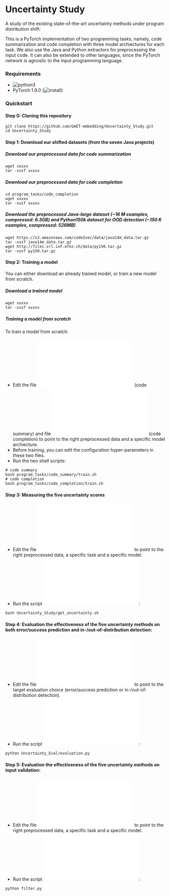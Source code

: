 # Uncertainty Study
A study of the existing state-of-the-art uncertainty methods under program distribution shift:

This is a PyTorch implementation of two programming tasks, namely, code summarization and code completion with three model archiectures for each task. We also use the Java and Python extractors for preprocessing the input code. It can also be extended to other languages, since the PyTorch network is agnostic to the input programming language.

### Requirements
- ![python3](https://www.python.org/downloads/release/python-380/)
- PyTorch 1.9.0 (![install](https://pytorch.org/get-started/locally/))

### Quickstart
#### Step 0: Cloning this repository
```
git clone https://github.com/GAET-embedding/Uncertainty_Study.git
cd Uncertainty_Study
```
#### Step 1: Download our shifted datasets (from the seven Java projects)
##### Download our preprocessed data for code summarization
```
wget xxxxx 
tar -xvzf xxxxx
```
##### Download our preprocessed data for code completion
```
cd program_tasks/code_completion
wget xxxxx
tar -xvzf xxxxx
```
##### Download the preprocessed Java-large dataset (~16 M examples, compressed: 6.3GB) and Python150k dataset for OOD detection (~150 K examples, compressed: 526MB)
```
wget https://s3.amazonaws.com/code2vec/data/java14m_data.tar.gz
tar -xvzf java14m_data.tar.gz
wget http://files.srl.inf.ethz.ch/data/py150.tar.gz
tar -xzvf py150.tar.gz
```
#### Step 2: Training a model
You can either download an already trained model, or train a new model from scratch.
##### Download a trained model
```
wget xxxxx
tar -xvzf xxxxx
```
##### Training a model from scratch
To train a model from scratch:
- Edit the file ![train.sh](program_tasks/code_summary/train.sh) (code summary) and file ![train.sh](program_tasks/code_completion/train.sh) (code completion) to point to the right preprocessed data and a specific model archiecture.
- Before training, you can edit the configuration hyper-parameters in these two files.
- Run the two shell scripts:
```
# code summary
bash program_tasks/code_summary/train.sh
# code completion
bash program_tasks/code_completion/train.sh
```
#### Step 3: Measuring the five uncertainty scores
- Edit the file ![get_uncertainty.sh](Uncertainty_Eval/get_uncertainty.sh) to point to the right preprocessed data, a specific task and a specific model.
- Run the script ![get_uncertainty.sh](Uncertainty_Eval/get_uncertainty.sh):
```
bash Uncertainty_Study/get_uncertainty.sh
```
#### Step 4: Evaluation the effectiveness of the five uncertainty methods on both error/success prediction and in-/out-of-distribution detection:
- Edit the file ![evaluation.py](Uncertainty_Eval/evaluation.py) to point to the target evaluation choice (error/success prediction or in-/out-of-distribution detection).
- Run the script ![evaluation.py](Uncertainty_Eval/evaluation.py):
```
python Uncertainty_Eval/evaluation.py
```
#### Step 5: Evaluation the effectiveness of the five uncertainty methods on input validation:
- Edit the file ![filter.py](filter.py) to point to the right preprocessed data, a specific task and a specific model.
- Run the script ![filter.py](filter.py):
```
python filter.py
```

